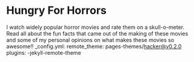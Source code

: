 # Hungry For Horrors
I watch widely popular horror movies and rate them on a skull-o-meter. Read all about the fun facts that came out of the making of these movies and some of my personal opinions on what makes these movies so awesome!!
_config.yml:
remote_theme: pages-themes/hacker@v0.2.0
plugins: -jekyll-remote-theme
